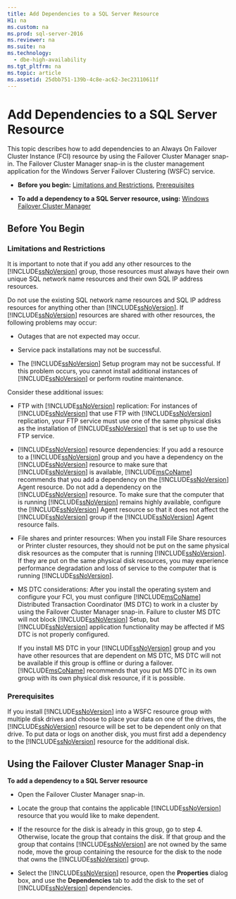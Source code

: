 ```yaml
---
title: Add Dependencies to a SQL Server Resource
H1: na
ms.custom: na
ms.prod: sql-server-2016
ms.reviewer: na
ms.suite: na
ms.technology: 
  - dbe-high-availability
ms.tgt_pltfrm: na
ms.topic: article
ms.assetid: 25dbb751-139b-4c8e-ac62-3ec23110611f
---
```

# Add Dependencies to a SQL Server Resource
  This topic describes how to add dependencies to an Always On Failover Cluster Instance \(FCI\) resource by using the Failover Cluster Manager snap\-in. The Failover Cluster Manager snap\-in is the cluster management application for the Windows Server Failover Clustering \(WSFC\) service.  
  
-   **Before you begin:**  [Limitations and Restrictions](#Restrictions), [Prerequisites](#Prerequisites)  
  
-   **To add a dependency to a SQL Server resource, using:** [Windows Failover Cluster Manager](#WinClusManager)  
  
##  <a name="BeforeYouBegin"></a> Before You Begin  
  
###  <a name="Restrictions"></a> Limitations and Restrictions  
 It is important to note that if you add any other resources to the [!INCLUDE[ssNoVersion](../../Token/Other/ssNoVersion_md.md)] group, those resources must always have their own unique SQL network name resources and their own SQL IP address resources.  
  
 Do not use the existing SQL network name resources and SQL IP address resources for anything other than [!INCLUDE[ssNoVersion](../../Token/Other/ssNoVersion_md.md)]. If [!INCLUDE[ssNoVersion](../../Token/Other/ssNoVersion_md.md)] resources are shared with other resources, the following problems may occur:  
  
-   Outages that are not expected may occur.  
  
-   Service pack installations may not be successful.  
  
-   The [!INCLUDE[ssNoVersion](../../Token/Other/ssNoVersion_md.md)] Setup program may not be successful. If this problem occurs, you cannot install additional instances of [!INCLUDE[ssNoVersion](../../Token/Other/ssNoVersion_md.md)] or perform routine maintenance.  
  
 Consider these additional issues:  
  
-   FTP with [!INCLUDE[ssNoVersion](../../Token/Other/ssNoVersion_md.md)] replication: For instances of [!INCLUDE[ssNoVersion](../../Token/Other/ssNoVersion_md.md)] that use FTP with [!INCLUDE[ssNoVersion](../../Token/Other/ssNoVersion_md.md)] replication, your FTP service must use one of the same physical disks as the installation of [!INCLUDE[ssNoVersion](../../Token/Other/ssNoVersion_md.md)] that is set up to use the FTP service.  
  
-   [!INCLUDE[ssNoVersion](../../Token/Other/ssNoVersion_md.md)] resource dependencies: If you add a resource to a [!INCLUDE[ssNoVersion](../../Token/Other/ssNoVersion_md.md)] group and you have a dependency on the [!INCLUDE[ssNoVersion](../../Token/Other/ssNoVersion_md.md)] resource to make sure that [!INCLUDE[ssNoVersion](../../Token/Other/ssNoVersion_md.md)] is available, [!INCLUDE[msCoName](../../Token/Other/msCoName_md.md)] recommends that you add a dependency on the [!INCLUDE[ssNoVersion](../../Token/Other/ssNoVersion_md.md)] Agent resource. Do not add a dependency on the [!INCLUDE[ssNoVersion](../../Token/Other/ssNoVersion_md.md)] resource. To make sure that the computer that is running [!INCLUDE[ssNoVersion](../../Token/Other/ssNoVersion_md.md)] remains highly available, configure the [!INCLUDE[ssNoVersion](../../Token/Other/ssNoVersion_md.md)] Agent resource so that it does not affect the [!INCLUDE[ssNoVersion](../../Token/Other/ssNoVersion_md.md)] group if the [!INCLUDE[ssNoVersion](../../Token/Other/ssNoVersion_md.md)] Agent resource fails.  
  
-   File shares and printer resources: When you install File Share resources or Printer cluster resources, they should not be put on the same physical disk resources as the computer that is running [!INCLUDE[ssNoVersion](../../Token/Other/ssNoVersion_md.md)]. If they are put on the same physical disk resources, you may experience performance degradation and loss of service to the computer that is running [!INCLUDE[ssNoVersion](../../Token/Other/ssNoVersion_md.md)].  
  
-   MS DTC considerations: After you install the operating system and configure your FCI, you must configure [!INCLUDE[msCoName](../../Token/Other/msCoName_md.md)] Distributed Transaction Coordinator \(MS DTC\) to work in a cluster by using the Failover Cluster Manager snap\-in. Failure to cluster MS DTC will not block [!INCLUDE[ssNoVersion](../../Token/Other/ssNoVersion_md.md)] Setup, but [!INCLUDE[ssNoVersion](../../Token/Other/ssNoVersion_md.md)] application functionality may be affected if MS DTC is not properly configured.  
  
     If you install MS DTC in your [!INCLUDE[ssNoVersion](../../Token/Other/ssNoVersion_md.md)] group and you have other resources that are dependent on MS DTC, MS DTC will not be available if this group is offline or during a failover. [!INCLUDE[msCoName](../../Token/Other/msCoName_md.md)] recommends that you put MS DTC in its own group with its own physical disk resource, if it is possible.  
  
###  <a name="Prerequisites"></a> Prerequisites  
 If you install [!INCLUDE[ssNoVersion](../../Token/Other/ssNoVersion_md.md)] into a WSFC resource group with multiple disk drives and choose to place your data on one of the drives, the [!INCLUDE[ssNoVersion](../../Token/Other/ssNoVersion_md.md)] resource will be set to be dependent only on that drive. To put data or logs on another disk, you must first add a dependency to the [!INCLUDE[ssNoVersion](../../Token/Other/ssNoVersion_md.md)] resource for the additional disk.  
  
##  <a name="WinClusManager"></a> Using the Failover Cluster Manager Snap\-in  
 **To add a dependency to a SQL Server resource**  
  
-   Open the Failover Cluster Manager snap\-in.  
  
-   Locate the group that contains the applicable [!INCLUDE[ssNoVersion](../../Token/Other/ssNoVersion_md.md)] resource that you would like to make dependent.  
  
-   If the resource for the disk is already in this group, go to step 4. Otherwise, locate the group that contains the disk. If that group and the group that contains [!INCLUDE[ssNoVersion](../../Token/Other/ssNoVersion_md.md)] are not owned by the same node, move the group containing the resource for the disk to the node that owns the [!INCLUDE[ssNoVersion](../../Token/Other/ssNoVersion_md.md)] group.  
  
-   Select the [!INCLUDE[ssNoVersion](../../Token/Other/ssNoVersion_md.md)] resource, open the **Properties** dialog box, and use the **Dependencies** tab to add the disk to the set of [!INCLUDE[ssNoVersion](../../Token/Other/ssNoVersion_md.md)] dependencies.  
  
  